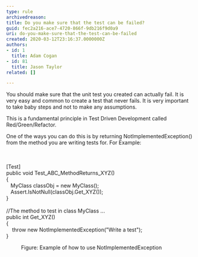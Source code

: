 ```yaml
---
type: rule
archivedreason: 
title: Do you make sure that the test can be failed?
guid: fec2a216-ace7-4720-866f-9db216f9d0a9
uri: do-you-make-sure-that-the-test-can-be-failed
created: 2020-03-12T23:16:37.0000000Z
authors:
- id: 1
  title: Adam Cogan
- id: 81
  title: Jason Taylor
related: []

---
```



<p class="ssw15-rteElement-P">You should make sure that the unit test you created can actually fail. It is very easy and common to create a test that never fails. It is very important to take baby steps and not to make any assumptions.<br></p><p class="ssw15-rteElement-P">This is a fundamental principle in Test Driven Development called Red/Green/Refactor.<br></p>One of the ways you can do this is by returning NotImplementedException() from the method you are writing tests for. For Example&#58;<br>
<br><excerpt class='endintro'></excerpt><br>
<p class="ssw15-rteElement-CodeArea">[Test]<br> public void Test_ABC_MethodReturns_XYZ()<br> &#123;<br>&#160; &#160;MyClass classObj = new MyClass();<br>&#160; &#160;Assert.IsNotNull(classObj.Get_XYZ());<br> &#125;<br> <br> //The method to test in class MyClass ...<br> public int Get_XYZ()<br> &#123;<br>&#160; &#160; throw new NotImplementedException(&quot;Write a test&quot;);<br> &#125;</p><dd class="ssw15-rteElement-FigureNormal">Figure&#58; Example of how to use NotImplementedException​​​<br></dd>


